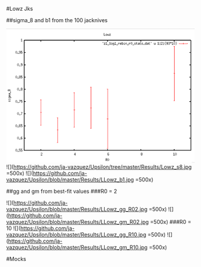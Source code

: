 #Lowz Jks

##sigma_8 and b1 from the 100 jacknives

![](https://github.com/ja-vazquez/Upsilon/blob/master/Results/Lowz_s8.jpg)
![](https://github.com/ja-vazquez/Upsilon/tree/master/Results/Lowz_s8.jpg =500x)
![](https://github.com/ja-vazquez/Upsilon/blob/master/Results/LLowz_b1.jpg =500x)

##gg and gm from best-fit values
###R0 = 2 

![](https://github.com/ja-vazquez/Upsilon/blob/master/Results/LLowz_gg_R02.jpg =500x)
![](https://github.com/ja-vazquez/Upsilon/blob/master/Results/LLowz_gm_R02.jpg =500x)
###R0 = 10
![](https://github.com/ja-vazquez/Upsilon/blob/master/Results/LLowz_gg_R10.jpg =500x)
![](https://github.com/ja-vazquez/Upsilon/blob/master/Results/LLowz_gm_R10.jpg =500x)

#Mocks



